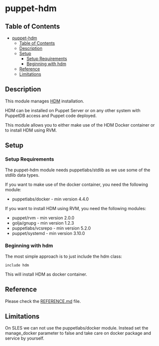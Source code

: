 # puppet-hdm

## Table of Contents

- [puppet-hdm](#puppet-hdm)
  - [Table of Contents](#table-of-contents)
  - [Description](#description)
  - [Setup](#setup)
    - [Setup Requirements](#setup-requirements)
    - [Beginning with hdm](#beginning-with-hdm)
  - [Reference](#reference)
  - [Limitations](#limitations)

## Description

This module manages [HDM](https://github.com/betadots/hdm) installation.

HDM can be installed on Puppet Server or on any other system with PuppetDB access and Puppet code deployed.

This module allows you to either make use of the HDM Docker container or to install HDM using RVM.

## Setup

### Setup Requirements

The puppet-hdm module needs puppetlabs/stdlib as we use some of the stdlib data types.

If you want to make use of the docker container, you need the following module:

- puppetlabs/docker - min version 4.4.0

If you want to install HDM using RVM, you need the following modules:

- puppet/rvm - min version 2.0.0
- golja/gnupg - min version 1.2.3
- puppetlabs/vcsrepo - min version 5.2.0
- puppet/systemd     - min version 3.10.0

### Beginning with hdm

The most simple approach is to just include the hdm class:

    include hdm

This will install HDM as docker container.

## Reference

Please check the [REFERENCE.md](REFERENCE.md) file.

## Limitations

On SLES we can not use the puppetlabs/docker module.
Instead set the manage_docker parameter to false and take care on docker package and service by yourself.
